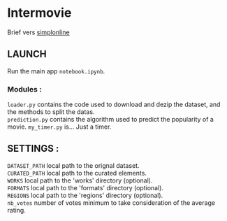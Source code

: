 # Intermovie

Brief vers [simplonline](https://simplonline.co/briefs/f9d118c0-bc29-407c-95e4-753299c4d112)

## LAUNCH

Run the main app ```notebook.ipynb```.

### Modules :
```loader.py``` contains the code used to download and dezip the dataset, and the methods to split the datas.  
```prediction.py``` contains the algorithm used to predict the popularity of a movie.
```my_timer.py``` is... Just a timer.

## SETTINGS :

```DATASET_PATH``` local path to the orignal dataset.  
```CURATED_PATH``` local path to the curated elements.  
```WORKS``` local path to the 'works' directory (optional).  
```FORMATS``` local path to the 'formats' directory (optional).  
```REGIONS``` local path to the 'regions' directory (optional).  
```nb_votes``` number of votes minimum to take consideration of the average rating.  

